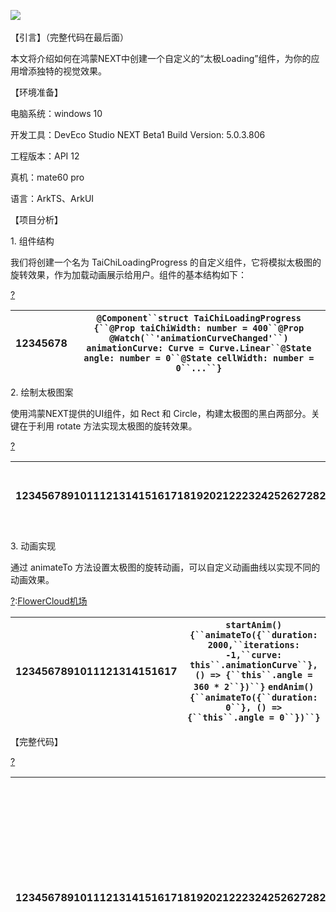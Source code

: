 
![](https://img2024.cnblogs.com/blog/468667/202411/468667-20241115210016306-1289457179.gif)
 


【引言】（完整代码在最后面）


本文将介绍如何在鸿蒙NEXT中创建一个自定义的“太极Loading”组件，为你的应用增添独特的视觉效果。


【环境准备】


电脑系统：windows 10


开发工具：DevEco Studio NEXT Beta1 Build Version: 5\.0\.3\.806


工程版本：API 12


真机：mate60 pro


语言：ArkTS、ArkUI


【项目分析】


1\. 组件结构


我们将创建一个名为 TaiChiLoadingProgress 的自定义组件，它将模拟太极图的旋转效果，作为加载动画展示给用户。组件的基本结构如下：



[?](https://github.com)

| 12345678 | `@Component``struct TaiChiLoadingProgress {``@Prop taiChiWidth: number = 400``@Prop @Watch(``'animationCurveChanged'``) animationCurve: Curve = Curve.Linear``@State angle: number = 0``@State cellWidth: number = 0``...``}` |
| --- | --- |



2\. 绘制太极图案


使用鸿蒙NEXT提供的UI组件，如 Rect 和 Circle，构建太极图的黑白两部分。关键在于利用 rotate 方法实现太极图的旋转效果。



[?](https://github.com)

| 12345678910111213141516171819202122232425262728293031323334353637383940 | `build() {``Stack() {``Stack() {``// 黑色半圆背景``Stack() {``Rect().width(`${``this``.cellWidth}px`).height(`${``this``.cellWidth / 2}px`).backgroundColor(Color.Black)``}.width(`${``this``.cellWidth}px`).height(`${``this``.cellWidth}px`).rotate({ angle: -90 }).align(Alignment.Top)``// 大黑球 上``Stack() {``Circle().width(`${``this``.cellWidth / 2}px`).height(`${``this``.cellWidth / 2}px`).fill(Color.Black)``Circle().width(`${``this``.cellWidth / 8}px`).height(`${``this``.cellWidth / 8}px`).fill(Color.White)``}.width(`${``this``.cellWidth}px`).height(`${``this``.cellWidth}px`).align(Alignment.Top)``// 大白球 下``Stack() {``Circle().width(`${``this``.cellWidth / 2}px`).height(`${``this``.cellWidth / 2}px`).fill(Color.White)``Circle().width(`${``this``.cellWidth / 8}px`).height(`${``this``.cellWidth / 8}px`).fill(Color.Black)``}.width(`${``this``.cellWidth}px`).height(`${``this``.cellWidth}px`).align(Alignment.Bottom)``}``.width(`${``this``.cellWidth}px`)``.height(`${``this``.cellWidth}px`)``.borderWidth(1)``.borderColor(Color.Black)``.borderRadius(``'50%'``)``.backgroundColor(Color.White)``.clip(``true``)``.rotate({``angle:` `this``.angle``})``.onVisibleAreaChange([0.0, 1.0], (isVisible: boolean, currentRatio: number) => {``if` `(isVisible && currentRatio >= 1.0) {``this``.startAnim()``}``if` `(!isVisible && currentRatio <= 0.0) {``this``.endAnim()``}``})``}``.width(`${``this``.taiChiWidth}px`)``.height(`${``this``.taiChiWidth}px`)``}` |
| --- | --- |



3\. 动画实现


通过 animateTo 方法设置太极图的旋转动画，可以自定义动画曲线以实现不同的动画效果。



[?](https://github.com):[FlowerCloud机场](https://hushicha.org)

| 1234567891011121314151617 | `startAnim() {``animateTo({``duration: 2000,``iterations: -1,``curve:` `this``.animationCurve``}, () => {``this``.angle = 360 * 2``})``}` `endAnim() {``animateTo({``duration: 0``}, () => {``this``.angle = 0``})``}` |
| --- | --- |



【完整代码】



[?](https://github.com)

| 123456789101112131415161718192021222324252627282930313233343536373839404142434445464748495051525354555657585960616263646566676869707172737475767778798081828384858687888990919293949596979899100101102103104105106107108109110111112113114115116117118119120121122123124125126127128129130131132133134135136137138139140141142143144145146147148149150151152153154155156157158159160161162163164165166167168169170171172173174175176177178179180181182183184185186187188189190191192193194195196197 | `@Component``struct TaiChiLoadingProgress {``@Prop taiChiWidth: number = 400``@Prop @Watch(``'animationCurveChanged'``) animationCurve: Curve = Curve.Linear``@State angle: number = 0``@State cellWidth: number = 0` `animationCurveChanged() {``this``.endAnim()``this``.startAnim()``}` `startAnim() {``animateTo({``duration: 2000,``iterations: -1,``curve:` `this``.animationCurve``}, () => {``this``.angle = 360 * 2``})``}` `endAnim() {``animateTo({``duration: 0``}, () => {``this``.angle = 0``})``}` `aboutToAppear(): void {``this``.cellWidth =` `this``.taiChiWidth / 2``}` `build() {``Stack() {``Stack() {``//黑色 半圆 背景``Stack() {``Rect().width(`${``this``.cellWidth}px`).height(`${``this``.cellWidth / 2}px`).backgroundColor(Color.Black)``}.width(`${``this``.cellWidth}px`).height(`${``this``.cellWidth}px`).rotate({ angle: -90 }).align(Alignment.Top)` `//大黑球 上``Stack() {``Stack() {``Circle().width(`${``this``.cellWidth / 2}px`).height(`${``this``.cellWidth / 2}px`).fill(Color.Black)``Circle().width(`${``this``.cellWidth / 8}px`).height(`${``this``.cellWidth / 8}px`).fill(Color.White)``}``}.width(`${``this``.cellWidth}px`).height(`${``this``.cellWidth}px`).align(Alignment.Top)` `//大白球 下``Stack() {``Stack() {``Circle().width(`${``this``.cellWidth / 2}px`).height(`${``this``.cellWidth / 2}px`).fill(Color.White)``Circle().width(`${``this``.cellWidth / 8}px`).height(`${``this``.cellWidth / 8}px`).fill(Color.Black)``}``}.width(`${``this``.cellWidth}px`).height(`${``this``.cellWidth}px`).align(Alignment.Bottom)` `}``.width(`${``this``.cellWidth}px`)``.height(`${``this``.cellWidth}px`)``.borderWidth(1)``.borderColor(Color.Black)``.borderRadius(``'50%'``)``.backgroundColor(Color.White)``.clip(``true``)``.rotate({``angle:` `this``.angle``})``.onVisibleAreaChange([0.0, 1.0], (isVisible: boolean, currentRatio: number) => {``console.info(``'Test Row isVisible:'` `+ isVisible +` `', currentRatio:'` `+ currentRatio)``if` `(isVisible && currentRatio >= 1.0) {``console.info(``'Test Row is fully visible.'``)``this``.startAnim()``}` `if` `(!isVisible && currentRatio <= 0.0) {``console.info(``'Test Row is completely invisible.'``)``this``.endAnim()``}``})``}``.width(`${``this``.taiChiWidth}px`)``.height(`${``this``.taiChiWidth}px`)``}``}` `@Entry``@Component``struct Page08 {``@State loadingWidth: number = 150``@State isShowLoading: boolean =` `true``;``@State animationCurve: Curve = Curve.Linear` `build() {``Column({ space: 20 }) {` `Text(``'官方Loading组件'``)``Column() {``LoadingProgress().width(``this``.loadingWidth)``.visibility(``this``.isShowLoading ? Visibility.Visible : Visibility.None)``}.height(``this``.loadingWidth).width(``this``.loadingWidth)` `Text(``'自定义太极Loading组件'``)``Column() {``TaiChiLoadingProgress({ taiChiWidth: vp2px(``this``.loadingWidth), animationCurve:` `this``.animationCurve })``.visibility(``this``.isShowLoading ? Visibility.Visible : Visibility.Hidden)``}.height(``this``.loadingWidth).width(``this``.loadingWidth)` `Row() {``Flex({ wrap: FlexWrap.Wrap }) {``Text(``'显示/隐藏'``)``.textAlign(TextAlign.Center)``.width(``'200lpx'``)``.height(``'200lpx'``)``.margin(``'10lpx'``)``.backgroundColor(Color.Black)``.borderRadius(5)``.backgroundColor(Color.Orange)``.fontColor(Color.White)``.clickEffect({ level: ClickEffectLevel.LIGHT })``.onClick(() => {``this``.isShowLoading = !``this``.isShowLoading``})``Text(``'Linear动画'``)``.textAlign(TextAlign.Center)``.width(``'200lpx'``)``.height(``'200lpx'``)``.margin(``'10lpx'``)``.backgroundColor(Color.Black)``.borderRadius(5)``.backgroundColor(Color.Orange)``.fontColor(Color.White)``.clickEffect({ level: ClickEffectLevel.LIGHT })``.onClick(() => {``this``.animationCurve = Curve.Linear``})``Text(``'FastOutLinearIn动画'``)``.textAlign(TextAlign.Center)``.width(``'200lpx'``)``.height(``'200lpx'``)``.margin(``'10lpx'``)``.backgroundColor(Color.Black)``.borderRadius(5)``.backgroundColor(Color.Orange)``.fontColor(Color.White)``.clickEffect({ level: ClickEffectLevel.LIGHT })``.onClick(() => {``this``.animationCurve = Curve.FastOutLinearIn``})``Text(``'EaseIn动画'``)``.textAlign(TextAlign.Center)``.width(``'200lpx'``)``.height(``'200lpx'``)``.margin(``'10lpx'``)``.backgroundColor(Color.Black)``.borderRadius(5)``.backgroundColor(Color.Orange)``.fontColor(Color.White)``.clickEffect({ level: ClickEffectLevel.LIGHT })``.onClick(() => {``this``.animationCurve = Curve.EaseIn``})``Text(``'EaseOut动画'``)``.textAlign(TextAlign.Center)``.width(``'200lpx'``)``.height(``'200lpx'``)``.margin(``'10lpx'``)``.backgroundColor(Color.Black)``.borderRadius(5)``.backgroundColor(Color.Orange)``.fontColor(Color.White)``.clickEffect({ level: ClickEffectLevel.LIGHT })``.onClick(() => {``this``.animationCurve = Curve.EaseOut``})``Text(``'EaseInOut动画'``)``.textAlign(TextAlign.Center)``.width(``'200lpx'``)``.height(``'200lpx'``)``.margin(``'10lpx'``)``.backgroundColor(Color.Black)``.borderRadius(5)``.backgroundColor(Color.Orange)``.fontColor(Color.White)``.clickEffect({ level: ClickEffectLevel.LIGHT })``.onClick(() => {``this``.animationCurve = Curve.EaseInOut``})``}.width(``'660lpx'``)``}.width(``'100%'``).justifyContent(FlexAlign.Center)``}``.height(``'100%'``)``.width(``'100%'``)``.backgroundColor(``"#f9feff"``)``}``}` |
| --- | --- |



　　


